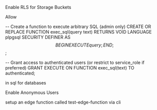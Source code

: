 Enable RLS for Storage Buckets 

Allow 

-- Create a function to execute arbitrary SQL (admin only)
CREATE OR REPLACE FUNCTION exec_sql(query text)
RETURNS VOID
LANGUAGE plpgsql
SECURITY DEFINER
AS $$
BEGIN
  EXECUTE query;
END;
$$;

-- Grant access to authenticated users (or restrict to service_role if preferred)
GRANT EXECUTE ON FUNCTION exec_sql(text) TO authenticated;

 in sql for databases

 Enable Anonymous Users

 setup an edge function called test-edge-function via cli 